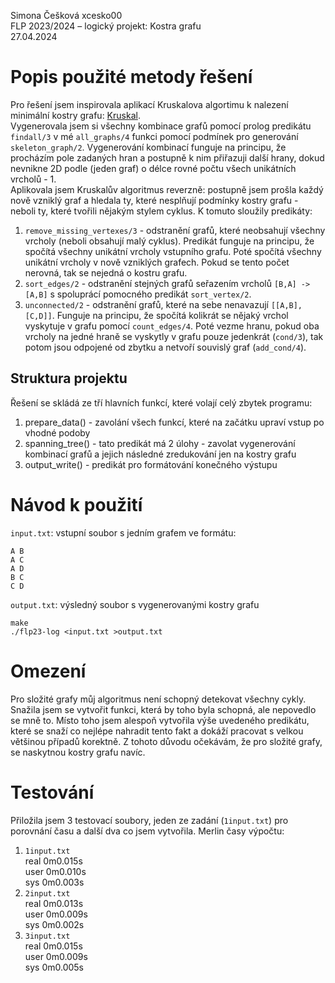 Simona Češková xcesko00  
FLP 2023/2024 – logický projekt: Kostra grafu  
27.04.2024

# Popis použité metody řešení
Pro řešení jsem inspirovala aplikací Kruskalova algortimu k nalezení minimální kostry grafu: [Kruskal](https://www.geeksforgeeks.org/kruskals-minimum-spanning-tree-algorithm-greedy-algo-2/).  
Vygenerovala jsem si všechny kombinace grafů pomocí prolog predikátu ``findall/3`` v mé ``all_graphs/4`` funkci pomocí podmínek pro generování ``skeleton_graph/2``. Vygenerování kombinací funguje na principu, že procházím pole zadaných hran a postupně k nim přiřazuji další hrany, dokud nevnikne 2D podle (jeden graf) o délce rovné počtu všech unikátních vrcholů - 1.  
Aplikovala jsem Kruskalův algoritmus reverzně: postupně jsem prošla každý nově vzniklý graf a hledala ty, které nesplňují podmínky kostry grafu - neboli ty, které tvořili nějakým stylem cyklus. K tomuto sloužily predikáty:
1) ``remove_missing_vertexes/3`` - odstranění grafů, které neobsahují všechny vrcholy (neboli obsahují malý cyklus). Predikát funguje na principu, že spočítá všechny unikátní vrcholy vstupního grafu. Poté spočítá všechny unikátní vrcholy v nově vzniklých grafech. Pokud se tento počet nerovná, tak se nejedná o kostru grafu.
2) ``sort_edges/2`` - odstranění stejných grafů seřazením vrcholů ``[B,A] -> [A,B]`` s spoluprácí pomocného predikát ``sort_vertex/2``.
3) ``unconnected/2`` - odstranění grafů, které na sebe nenavazují ``[[A,B],[C,D]]``. Funguje na principu, že spočítá kolikrát se nějaký vrchol vyskytuje v grafu pomocí ``count_edges/4``. Poté vezme hranu, pokud oba vrcholy na jedné hraně se vyskytly v grafu pouze jedenkrát (``cond/3``), tak potom jsou odpojené od zbytku a netvoří souvislý graf (``add_cond/4``).

## Struktura projektu
Řešení se skládá ze tří hlavních funkcí, které volají celý zbytek programu:
1) prepare_data() - zavolání všech funkcí, které na začátku upraví vstup po vhodné podoby
2) spanning_tree() - tato predikát má 2 úlohy - zavolat vygenerování kombinací grafů a jejich následné zredukování jen na kostry grafu
3) output_write() - predikát pro formátování konečného výstupu

# Návod k použití
``input.txt``: vstupní soubor s jedním grafem ve formátu:
```
A B
A C
A D
B C
C D
```
  
``output.txt``: výsledný soubor s vygenerovanými kostry grafu
```
make
./flp23-log <input.txt >output.txt
```
# Omezení
Pro složité grafy můj algoritmus není schopný detekovat všechny cykly. Snažila jsem se vytvořit funkci, která by toho byla schopná, ale nepovedlo se mně to. Místo toho jsem alespoň vytvořila výše uvedeného predikátu, které se snaží co nejlépe nahradit tento fakt a dokáží pracovat s velkou většinou případů korektně. Z tohoto důvodu očekávám, že pro složité grafy, se naskytnou kostry grafu navíc.

# Testování
Přiložila jsem 3 testovací soubory, jeden ze zadání (``1input.txt``) pro porovnání času a další dva co jsem vytvořila. Merlin časy výpočtu:  
1) ``1input.txt``  
real    0m0.015s  
user    0m0.010s  
sys     0m0.003s   
2) ``2input.txt``   
real    0m0.013s  
user    0m0.009s  
sys     0m0.002s  
3) ``3input.txt``  
real    0m0.015s  
user    0m0.009s  
sys     0m0.005s  
